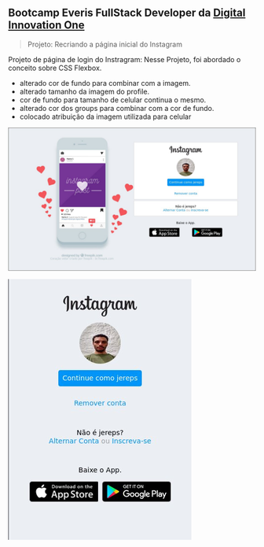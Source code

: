 ## Bootcamp Everis FullStack Developer da [Digital Innovation One](https://digitalinnovation.one)

> Projeto: Recriando a página inicial do Instagram

Projeto de página de login do Instragram: Nesse Projeto, foi abordado o conceito sobre CSS Flexbox.

- alterado cor de fundo para combinar com a imagem.
- alterado tamanho da imagem do profile.
- cor de fundo para tamanho de celular continua o mesmo.
- alterado cor dos groups para combinar com a cor de fundo.
- colocado atribuição da imagem utilizada para celular

![alt](img/final.jpg)

![alt](img/final2.jpg)
